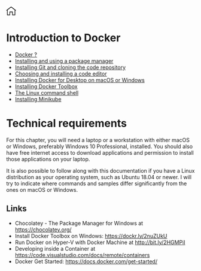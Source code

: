 [![Home](../img/home.png)](../README.md) 
# Introduction to Docker 

- [Docker ?](./M-01/what_is_docker.md)
- [Installing and using a package manager](./M-01/installing_pm.md)
- [Installing Git and cloning the code repository](./M-01/installing_git.md)
- [Choosing and installing a code editor](./M-01/installing-a-code-editor.md)
- [Installing Docker for Desktop on macOS or Windows](./M-01/Installing-Docker-for-Desktop-on-macOS-or-Windows.md)
- [Installing Docker Toolbox](./M-01/Installing-Docker-Toolbox.md)
- [The Linux command shell](./M-01/command-shell.md)
- [Installing Minikube](./M-01/Installing-Minikube.md)


# Technical requirements
For this chapter, you will need a laptop or a workstation with either macOS or Windows, preferably Windows 10 Professional, installed. You should also have free internet access to download applications and permission to install those applications on your laptop.

It is also possible to follow along with this documentation if you have a Linux distribution as your operating system, such as Ubuntu 18.04 or newer. 
I will try to indicate where commands and samples differ significantly from the ones on macOS or Windows.


## Links 

- Chocolatey - The Package Manager for Windows at https://chocolatey.org/
- Install Docker Toolbox on Windows: https://dockr.ly/2nuZUkU
- Run Docker on Hyper-V with Docker Machine at http://bit.ly/2HGMPiI
- Developing inside a Container at https://code.visualstudio.com/docs/remote/containers
- Docker Get Started: https://docs.docker.com/get-started/
